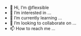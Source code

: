 - 👋 Hi, I’m @flexsible
- 👀 I’m interested in ...
- 🌱 I’m currently learning ...
- 💞️ I’m looking to collaborate on ...
- 📫 How to reach me ...

<!---
flexsible/flexsible is a ✨ special ✨ repository because its `README.md` (this file) appears on your GitHub profile.
You can click the Preview link to take a look at your changes.
--->
